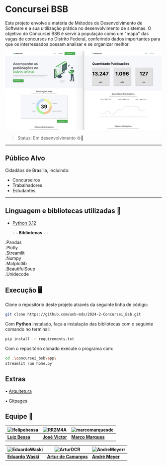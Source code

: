 # Concursei BSB

Este projeto envolve a matéria de Métodos de Desenvolvimento de Software e a sua ultilização prática no desenvolvimento de sistemas. O objetivo do Concursei BSB é servir à população como um "mapa" das vagas de concursos no Distrito Federal, conferindo dados importantes para que os interressados possam analisar e se organizar melhor.

![Descrição da Imagem](concursei_bsb/prototipo_frontend.jpg)

> Status: Em desenvolvimento ⚙️🔨

---

## Público Alvo
Cidadãos de Brasília, incluindo:

- Concurseiros
- Trabalhadores
- Estudantes

---

## Linguagem e bibliotecas utilizadas 🦾
- [Python 3.12](https://www.python.org/downloads/)

  **- - Bibliotecas - -**<br>
  
.Pandas<br>
.Plotly<br>
.Streamlit<br>
.Numpy<br>
.Matplotlib<br>
.BeautifulSoup<br>
.Unidecode<br>

## Execução 🖥️
Clone o repositório deste projeto através da seguinte linha de código:
```bash
git clone https://github.com/unb-mds/2024-2-Concursei_Bsb.git
```

Com <b>Python</b> instalado, faça a instalação das bibliotecas com o seguinte comando no terminal:
```bash
pip install -r requirements.txt
```

Com o repositório clonado execute o programa com:
```bash
cd .\concursei_bsb\app\
streamlit run home.py
```
## Extras
 
 • [Arquitetura](https://unb-mds.github.io/2024-2-Concursei_Bsb/arquitetura/)

 • [Gitpages](https://unb-mds.github.io/2024-2-Concursei_Bsb/)
 

## Equipe 👤


| ![lfelipebessa](https://github.com/lfelipebessa.png) | ![RR2M4A](https://github.com/RR2M4A.png) | ![marcomarquesdc](https://github.com/marcomarquesdc.png) |
|-----------------------------------------------------|------------------------------------------|------------------------------------------|
| **[Luiz Bessa](https://github.com/lfelipebessa)** | **[José Victor](https://github.com/RR2M4A)** | **[Marco Marques](https://github.com/marcomarquesdc)** |

| ![EduardoWaski](https://github.com/EduardoWaski.png) | ![ArturDCR](https://github.com/ArturDCR.png) | ![AndreMeyerr](https://github.com/AndreMeyerr.png) |
|------------------------------------------|------------------------------------------|------------------------------------------|
| **[Eduardo Waski](https://github.com/EduardoWaski)** | **[Artur de Camargos](https://github.com/ArturDCR)** | **[André Meyer](https://github.com/AndreMeyerr)** |








